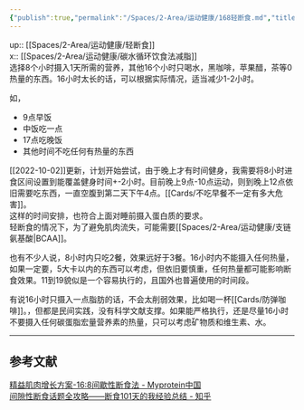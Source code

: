 ```yaml
---
{"publish":true,"permalink":"/Spaces/2-Area/运动健康/168轻断食.md","title":"168轻断食","created":"2022-09-25","modified":"2023-03-14","published":"2025-07-12T17:45:44.395+08:00","cssclasses":""}
---
```



up:: [[Spaces/2-Area/运动健康/轻断食]]  
x:: [[Spaces/2-Area/运动健康/碳水循环饮食法减脂]]  
选择8个小时摄入1天所需的营养，其他16个小时只喝水，黑咖啡，苹果醋，茶等0热量的东西。16小时太长的话，可以根据实际情况，适当减少1-2小时。

如，

- 9点早饭
- 中饭吃一点
- 17点吃晚饭
- 其他时间不吃任何有热量的东西

[[2022-10-02]]更新，计划开始尝试，由于晚上才有时间健身，我需要将8小时进食区间设置到能覆盖健身时间+-2小时。目前晚上9点-10点运动，则到晚上12点依旧需要吃东西，一直空腹到第二天下午4点。[[Cards/不吃早餐不一定有多大危害]]。  
这样的时间安排，也符合上面对睡前摄入蛋白质的要求。  
轻断食的情况下，为了避免肌肉流失，可能需要[[Spaces/2-Area/运动健康/支链氨基酸\|BCAA]]。

也有不少人说，8小时内只吃2餐，效果远好于3餐。16小时内不能摄入任何热量，如果一定要，5大卡以内的东西可以考虑，但依旧要慎重，任何热量都可能影响断食效果。11到19貌似是一个容易执行的，且国外也普遍使用的时间段。

有说16小时只摄入一点脂肪的话，不会太削弱效果，比如喝一杯[[Cards/防弹咖啡]]。，但都是民间实践，没有科学文献支撑。如果能严格执行，还是尽量16小时不要摄入任何碳蛋脂宏量营养素的热量，只可以考虑矿物质和维生素、水。

---

## 参考文献

[精益肌肉增长方案-16:8间歇性断食法 - Myprotein中国](https://www.myprotein.cn/blog/recipes/intermittent-fasting-the-lean-gains-protocol/)  
[间隙性断食话题全攻略——断食101天的我经验总结 - 知乎](https://zhuanlan.zhihu.com/p/397188198)